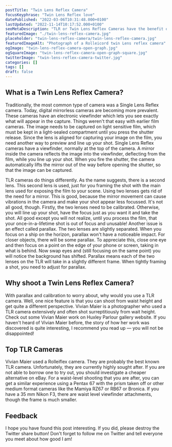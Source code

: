 ```yaml
---
postTitle: "Twin Lens Reflex Camera"
focusKeyphrase: "Twin Lens Reflex love"
datePublished: "2022-03-06T10:31:48.000+0100"
lastUpdated: "2022-11-14T10:17:52.000+0100"
seoMetaDescription: "TLR or Twin Lens Reflex Cameras have the benefit of you being able to hold the camera at waist level to take a picture and get a more engaging camera angle."
featuredImage: "./twin-lens-reflex-camera.jpg"
placeholder: "twin-lens-reflex-camera/twin-lens-reflex-camera.jpg"
featuredImageAlt: "Photograph of a Rolleicord twin Lens reflex camera"
ogImage: "twin-lens-reflex-camera-open-graph.jpg"
ogSquareImage: "twin-lens-reflex-camera-open-graph-square.jpg"
twitterImage: "twin-lens-reflex-camera-twitter.jpg"
categories: []
tags: []
draft: false
---
```


## What is a Twin Lens Reflex Camera?

Traditionally, the most common type of camera was a Single Lens Reflex camera. Today, digital mirrorless cameras are becoming more prevalent. These cameras have an electronic viewfinder which lets you see exactly what will appear in the capture. Things weren't that easy with earlier film cameras. The image needs to be captured on light sensitive film, which must be kept in a light-sealed compartment until you press the shutter release. Since the lens is aligned for capturing your image on the film, you need another way to preview and line up your shot. Single Lens Reflex cameras have a viewfinder, normally at the top of the camera. A mirror inside the camera reflects the image into the viewfinder, deflecting from the film, while you line up your shot. When you fire the shutter, the camera automatically lifts the mirror out of the way before opening the shutter, so that the image can be captured.

TLR cameras do things differently. As the name suggests, there is a second lens. This second lens is used, just for you framing the shot with the main lens used for exposing the film to your scene. Using two lenses gets rid of the need for a mirror. This is good, because the mirror movement can cause vibrations in the camera and make your shot appear less focussed. It's not all good, though. Firstly, the two lenses need to be calibrated. Otherwise, you will line up your shot, have the focus just as you want it and take the shot. All good except you will not realize, until you process the film, that your once-in-a-lifetime shot is out of focus and unusable! Another issue is an effect called parallax. The two lenses are slightly separated. When you focus on a ship on the horizon, parallax won't have a noticeable impact. For closer objects, there will be some parallax. To appreciate this, close one eye and then focus on a point on the edge of your phone or screen, taking in what is behind. Now swap eyes and (still focusing on the same point) you will notice the background has shifted. Parallax means each of the two lenses on the TLR will take in a slightly different frame. When tightly framing a shot, you need to adjust for parallax.

## Why shoot a Twin Lens Reflex Camera?

With parallax and calibration to worry about, why would you use a TLR camera. Well, one nice feature is that you can shoot from waist height and get quite a different perspective. Vivian Maier is a photographer who used a TLR camera extensively and often shot surreptitiously from wait height. Check out some <ExternalLink ariaLabel="See Vivian Maier work at Huxley-Parlour" href="https://huxleyparlour.com/artists/vivian-maier/">Vivian Maier work on Huxley Parlour gallery website</ExternalLink>. If you haven't heard of Vivian Maier before, the story of how her work was discovered is quite interesting, I recommend you read up &mdash; you will not be disappointed!

## Top TLR Cameras

Vivian Maier used a Rolleiflex camera. They are probably the best known TLR camera. Unfortunately, they are currently highly sought after. If you are not able to borrow one to try out, you should investigate a cheaper alternative on eBay. For a waist-level shooting that you are after, you can get a similar experience using a Pentax 67 with the prism taken off or other medium format cameras like the Mamiya RZ67 or RB67 or Bronica. If you have a 35&nbsp;mm Nikon F3, there are waist level viewfinder attachments, though the frame is much smaller.

## Feedback

I hope you have found this post interesting. If you did, please destroy the Twitter share button! Don't forget to follow me on Twitter and tell everyone you meet about how good I am!
